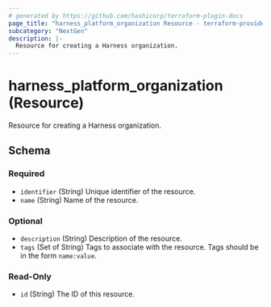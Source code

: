 ```yaml
---
# generated by https://github.com/hashicorp/terraform-plugin-docs
page_title: "harness_platform_organization Resource - terraform-provider-harness"
subcategory: "NextGen"
description: |-
  Resource for creating a Harness organization.
---
```


# harness_platform_organization (Resource)

Resource for creating a Harness organization.



<!-- schema generated by tfplugindocs -->
## Schema

### Required

- `identifier` (String) Unique identifier of the resource.
- `name` (String) Name of the resource.

### Optional

- `description` (String) Description of the resource.
- `tags` (Set of String) Tags to associate with the resource. Tags should be in the form `name:value`.

### Read-Only

- `id` (String) The ID of this resource.


